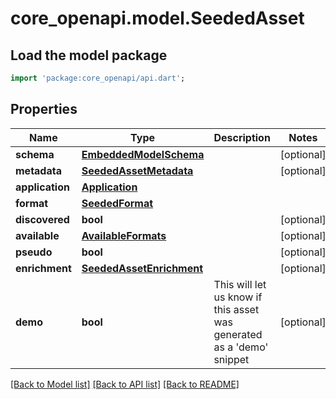 # core_openapi.model.SeededAsset

## Load the model package
```dart
import 'package:core_openapi/api.dart';
```

## Properties
Name | Type | Description | Notes
------------ | ------------- | ------------- | -------------
**schema** | [**EmbeddedModelSchema**](EmbeddedModelSchema.md) |  | [optional] 
**metadata** | [**SeededAssetMetadata**](SeededAssetMetadata.md) |  | [optional] 
**application** | [**Application**](Application.md) |  | 
**format** | [**SeededFormat**](SeededFormat.md) |  | 
**discovered** | **bool** |  | [optional] 
**available** | [**AvailableFormats**](AvailableFormats.md) |  | [optional] 
**pseudo** | **bool** |  | [optional] 
**enrichment** | [**SeededAssetEnrichment**](SeededAssetEnrichment.md) |  | [optional] 
**demo** | **bool** | This will let us know if this asset was generated as a 'demo' snippet | [optional] 

[[Back to Model list]](../README.md#documentation-for-models) [[Back to API list]](../README.md#documentation-for-api-endpoints) [[Back to README]](../README.md)



